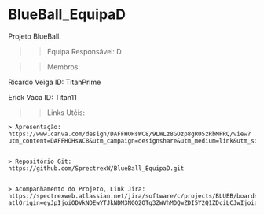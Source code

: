 # BlueBall_EquipaD

Projeto BlueBall.

>> Equipa Responsável:
D

>> Membros:

Ricardo Veiga
ID: TitanPrime

Erick Vaca
ID: Titan11


>> Links Utéis:

	> Apresentação:
	https://www.canva.com/design/DAFFHOHsWC8/9LWLz8GOzp8gRO5zRbMPRQ/view?utm_content=DAFFHOHsWC8&utm_campaign=designshare&utm_medium=link&utm_source=publishsharelink
	

	> Repositório Git:
	https://github.com/SprectrexW/BlueBall_EquipaD.git


	> Acompanhamento do Projeto, Link Jira:
	https://spectrexweb.atlassian.net/jira/software/c/projects/BLUEB/boards/2?atlOrigin=eyJpIjoiODVkNDEwYTJkNDM3NGQ2OTg3ZWVhMDQwZDI5Y2Q1ZDciLCJwIjoiaiJ9



